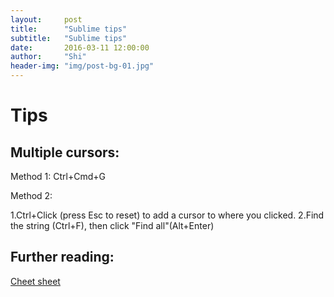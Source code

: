 ```yaml
---
layout:     post
title:      "Sublime tips"
subtitle:   "Sublime tips"
date:       2016-03-11 12:00:00
author:     "Shi"
header-img: "img/post-bg-01.jpg"
---
```


# Tips

## Multiple cursors: 

Method 1: Ctrl+Cmd+G

Method 2: 

1.Ctrl+Click (press Esc to reset) to add a cursor to where you clicked.
2.Find the string (Ctrl+F), then click "Find all"(Alt+Enter)


## Further reading:

[Cheet sheet](https://gist.github.com/srcspider/8618334)
